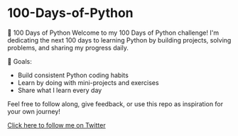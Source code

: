 # 100-Days-of-Python
🐍 100 Days of Python
Welcome to my 100 Days of Python challenge!
I'm dedicating the next 100 days to learning Python by building projects, solving problems, and sharing my progress daily.

📌 Goals:
* Build consistent Python coding habits
* Learn by doing with mini-projects and exercises
* Share what I learn every day

Feel free to follow along, give feedback, or use this repo as inspiration for your own journey!

[Click here to follow me on Twitter](https://twitter.com/@kulade_p13)



